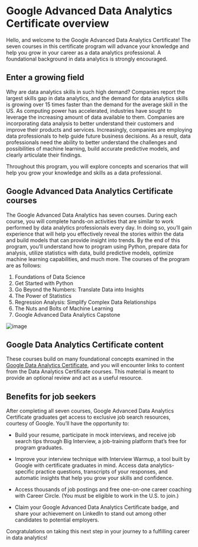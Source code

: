 # Google Advanced Data Analytics Certificate overview

Hello, and welcome to the Google Advanced Data Analytics Certificate! The seven courses in this certificate program will advance your knowledge and help you grow in your career as a data analytics professional. A foundational background in data analytics is strongly encouraged.

## Enter a growing field

Why are data analytics skills in such high demand? Companies report the largest skills gap in data analytics, and the demand for data analytics skills is growing over 15 times faster than the demand for the average skill in the US. As computing power has accelerated, industries have sought to leverage the increasing amount of data available to them. Companies are incorporating data analysis to better understand their customers and improve their products and services. Increasingly, companies are employing data professionals to help guide future business decisions. As a result, data professionals need the ability to better understand the challenges and possibilities of machine learning, build accurate predictive models, and clearly articulate their findings.

Throughout this program, you will explore concepts and scenarios that will help you grow your knowledge and skills as a data professional.

## Google Advanced Data Analytics Certificate courses

The Google Advanced Data Analytics has seven courses. During each course, you will complete hands-on activities that are similar to work performed by data analytics professionals every day. In doing so, you’ll gain experience that will help you effectively reveal the stories within the data and build models that can provide insight into trends. By the end of this program, you’ll understand how to program using Python, prepare data for analysis, utilize statistics with data, build predictive models, optimize machine learning capabilities, and much more. The courses of the program are as follows:

1. Foundations of Data Science
2. Get Started with Python
3. Go Beyond the Numbers: Translate Data into Insights
4. The Power of Statistics
5. Regression Analysis: Simplify Complex Data Relationships
6. The Nuts and Bolts of Machine Learning
7. Google Advanced Data Analytics Capstone
 
![image](https://github.com/artempohribnyi/Google-Advanced-Data-Analytics-Certificate/assets/113499718/cec917a2-8fa9-4046-88a4-05f13e82b9e4)

## Google Data Analytics Certificate content

These courses build on many foundational concepts examined in the [Google Data Analytics Certificate](https://www.coursera.org/professional-certificates/google-data-analytics?utm_source=google&utm_medium=institutions&utm_campaign=gwgsite-gDigital-paidha-sem-bk-data-exa-glp-br-null&_ga=2.122602571.1926911371.1663777781-1123481676.1663777781), and you will encounter links to content from the Data Analytics Certificate courses. This material is meant to provide an optional review and act as a useful resource. 

## Benefits for job seekers

After completing all seven courses, Google Advanced Data Analytics Certificate graduates get access to exclusive job search resources, courtesy of Google. You’ll have the opportunity to:

* Build your resume, participate in mock interviews, and receive job search tips through Big Interview, a job-training platform that’s free for program graduates.

* Improve your interview technique with Interview Warmup, a tool built by Google with certificate graduates in mind. Access data analytics-specific practice questions, transcripts of your responses, and automatic insights that help you grow your skills and confidence.

* Access thousands of job postings and free one-on-one career coaching with Career Circle. (You must be eligible to work in the U.S. to join.)

* Claim your Google Advanced Data Analytics Certificate badge, and share your achievement on LinkedIn to stand out among other candidates to potential employers. 

Congratulations on taking this next step in your journey to a fulfilling career in data analytics!



